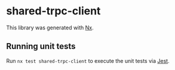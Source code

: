 # shared-trpc-client

This library was generated with [Nx](https://nx.dev).

## Running unit tests

Run `nx test shared-trpc-client` to execute the unit tests via [Jest](https://jestjs.io).
